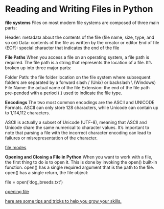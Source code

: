 # Reading and Writing Files in Python

**file systems**
Files on most modern file systems are composed of three main parts:

Header: metadata about the contents of the file (file name, size, type, and so on)
Data: contents of the file as written by the creator or editor
End of file (EOF): special character that indicates the end of the file

**File Paths**
When you access a file on an operating system, a file path is required. The file path is a string that represents the location of a file. It’s broken up into three major parts:

Folder Path: the file folder location on the file system where subsequent folders are separated by a forward slash / (Unix) or backslash \ (Windows)
File Name: the actual name of the file
Extension: the end of the file path pre-pended with a period (.) used to indicate the file type.

**Encodings**
The two most common encodings are the ASCII and UNICODE Formats. ASCII can only store 128 characters, while Unicode can contain up to 1,114,112 characters.

ASCII is actually a subset of Unicode (UTF-8), meaning that ASCII and Unicode share the same numerical to character values. It’s important to note that parsing a file with the incorrect character encoding can lead to failures or misrepresentation of the character.

[file modes](https://cdn.techbeamers.com/wp-content/uploads/2019/10/Read-Write-File-in-Python-Explained-with-Examples.png)

**Opening and Closing a File in Python**
When you want to work with a file, the first thing to do is to open it. This is done by invoking the open() built-in function. open() has a single required argument that is the path to the file. open() has a single return, the file object:

file = open('dog_breeds.txt')

[opening file](https://cdn.guru99.com/images/Pythonnew/Python17.5.jpg)

[here are some tips and tricks to help you grow your skills.](https://realpython.com/read-write-files-python/)
